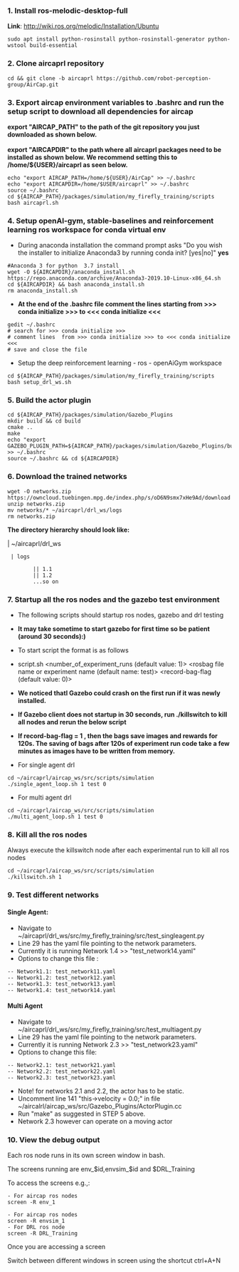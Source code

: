 

### 1. Install ros-melodic-desktop-full
**Link**:
http://wiki.ros.org/melodic/Installation/Ubuntu
```
sudo apt install python-rosinstall python-rosinstall-generator python-wstool build-essential
```

### 2. Clone aircaprl repository
```
cd && git clone -b aircaprl https://github.com/robot-perception-group/AirCap.git
```

### 3. Export aircap environment variables to .bashrc and run the setup script to download all dependencies for aircap
**export "AIRCAP_PATH" to the path of the git repository you just downloaded as shown below.**<br/>  
**export "AIRCAPDIR" to the path where all aircaprl packages need to be installed as shown below. We recommend setting this to  /home/${USER}/aircaprl as seen below.**  
```
echo "export AIRCAP_PATH=/home/${USER}/AirCap" >> ~/.bashrc
echo "export AIRCAPDIR=/home/$USER/aircaprl" >> ~/.bashrc
source ~/.bashrc
cd ${AIRCAP_PATH}/packages/simulation/my_firefly_training/scripts
bash aircaprl.sh
```

### 4. Setup openAI-gym, stable-baselines and reinforcement learning ros workspace for conda virtual env
- During anaconda installation the command prompt asks "Do you wish the installer to initialize Anaconda3 by running conda init? [yes|no]" **yes**
```
#Anaconda 3 for python  3.7 install
wget -O ${AIRCAPDIR}/anaconda_install.sh https://repo.anaconda.com/archive/Anaconda3-2019.10-Linux-x86_64.sh
cd ${AIRCAPDIR} && bash anaconda_install.sh
rm anaconda_install.sh
```
- **At the end of the .bashrc file comment the lines starting from  >>> conda initialize >>> to  <<< conda initialize <<<**
```
gedit ~/.bashrc
# search for >>> conda initialize >>>
# comment lines  from >>> conda initialize >>> to <<< conda initialize <<< 
# save and close the file
```
- Setup the deep reinforcement learning - ros - openAiGym workspace
```
cd ${AIRCAP_PATH}/packages/simulation/my_firefly_training/scripts
bash setup_drl_ws.sh
```

### 5. Build the actor plugin
```
cd ${AIRCAP_PATH}/packages/simulation/Gazebo_Plugins
mkdir build && cd build
cmake ..
make 
echo "export GAZEBO_PLUGIN_PATH=${AIRCAP_PATH}/packages/simulation/Gazebo_Plugins/build" >> ~/.bashrc
source ~/.bashrc && cd ${AIRCAPDIR}
```

### 6. Download the trained networks
```
wget -O networks.zip https://owncloud.tuebingen.mpg.de/index.php/s/oD6N9smx7xHe9Ad/download
unzip networks.zip
mv networks/* ~/aircaprl/drl_ws/logs
rm networks.zip
```

**The directory hierarchy should look like:**

| ~/aircaprl/drl_ws 

     | logs

            || 1.1
            || 1.2
            ...so on
  

### 7. Startup all the ros nodes and the gazebo test environment

- The following scripts should startup ros nodes, gazebo and drl testing
- **It may take sometime to start gazebo for first time so be patient (around 30 seconds):)** 


- To start script the format is as follows
- script.sh  <number_of_experiment_runs (default value: 1)> <rosbag file name or experiment name (default name: test)> <record-bag-flag (default value: 0)>
- **We noticed thatI Gazebo could crash on the first run if it was newly installed.**
- **If Gazebo client does not startup in 30 seconds, run ./killswitch to kill all nodes and rerun the below script**
- **If record-bag-flag = 1 , then the bags save images and rewards for 120s. The saving of bags after 120s of experiment run code take a few minutes as images have to be written from memory.**
- For single agent drl
```
cd ~/aircaprl/aircap_ws/src/scripts/simulation
./single_agent_loop.sh 1 test 0
```
- For multi agent drl
```
cd ~/aircaprl/aircap_ws/src/scripts/simulation
./multi_agent_loop.sh 1 test 0
```


### 8. Kill all the ros nodes
Always execute the killswitch node after each experimental run to kill all ros nodes
```
cd ~/aircaprl/aircap_ws/src/scripts/simulation
./killswitch.sh 1
```

### 9. Test different networks
#### Single Agent:

- Navigate to ~/aircaprl/drl_ws/src/my_firefly_training/src/test_singleagent.py
- Line 29 has the yaml file pointing to the network parameters. 
- Currently it is running Network 1.4 >> "test_network14.yaml"
- Options to change this file :
```
-- Network1.1: test_network11.yaml
-- Network1.2: test_network12.yaml
-- Network1.3: test_network13.yaml
-- Network1.4: test_network14.yaml
```

#### Multi Agent
- Navigate to ~/aircaprl/drl_ws/src/my_firefly_training/src/test_multiagent.py
- Line 29 has the yaml file pointing to the network parameters. 
- Currently it is running Network 2.3 >> "test_network23.yaml"
- Options to change this file:
```
-- Network2.1: test_network21.yaml
-- Network2.2: test_network22.yaml
-- Network2.3: test_network23.yaml
```
- Note! for networks 2.1 and 2.2, the actor has to be static. 
- Uncomment line 141 "this->velocity  = 0.0;" in file ~/aircalrl/aircap_ws/src/Gazebo_Plugins/ActorPlugin.cc
- Run "make" as suggested in STEP 5 above. 
- Network 2.3 however can operate on a moving actor


### 10. View the debug output 
Each ros node runs in its own screen window in bash.

The screens running are env_$id,envsim_$id and $DRL_Training

To access the screens e.g.,:
```
- For aircap ros nodes
screen -R env_1

- For aircap ros nodes
screen -R envsim_1
- For DRL ros node
screen -R DRL_Training
```

Once you are accessing a screen

Switch between different windows in screen using the shortcut ctrl+A+N
